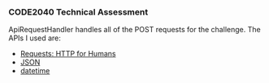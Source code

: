 ### CODE2040 Technical Assessment

ApiRequestHandler handles all of the POST requests for the challenge.
The APIs I used are:
* [Requests: HTTP for Humans](http://docs.python-requests.org/en/master/)
* [JSON](http://www.json.org/)
* [datetime](https://docs.python.org/2/library/datetime.html)
